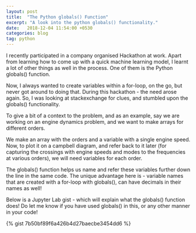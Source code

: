 ```yaml
---
layout: post
title:  "The Python globals() Function"
excerpt: "A look into the python globals() functionality."
date:   2018-12-04 11:54:00 +0530
categories: blog
tag: python
---
```


I recently participated in a company organised Hackathon at work. Apart from learning how to come up with a quick machine learning model, I learnt a lot of other things as well in the process. One of them is the Python globals() function.

Now, I always wanted to create variables within a for-loop, on the go, but never got around to doing that. During this hackathon - the need arose again. So, I was looking at stackexchange for clues, and stumbled upon the globals() functionality.

To give a bit of a context to the problem, and as an example, say we are working on an engine dynamics problem, and we want to make arrays for different orders.

We make an array with the orders and a variable with a single engine speed.
Now, to plot it on a campbell diagram, and refer back to it later (for capturing the crossings with engine speeds and modes to the frequencies at various orders), we will need variables for each order.

The globals() function helps us name and refer these variables further down the line in the same code.
The unique advantage here is - variable names that are created with a for-loop with globals(), can have decimals in their names as well!

Below is a Jupyter Lab gist - which will explain what the globals() function does!
Do let me know if you have used globals() in this, or any other manner in your code!

{% gist 7b50bf89f6a426b4d27baecbe3454dd6 %}
